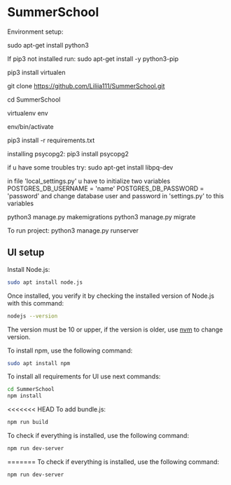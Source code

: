 # SummerSchool
Environment setup:

 sudo apt-get install python3

 If pip3 not installed run:
 sudo apt-get install -y python3-pip

 pip3 install virtualen

 git clone https://github.com/Liliia111/SummerSchool.git

 cd SummerSchool
 
 virtualenv env
 
 env/bin/activate
 
 pip3 install -r requirements.txt


installing psycopg2: 
 pip3 install psycopg2 

if u have some troubles try:
 sudo apt-get install libpq-dev

in file 'local_settings.py' u have to initialize two variables 
POSTGRES_DB_USERNAME = 'name'
POSTGRES_DB_PASSWORD = 'password'
and change database user and password in 'settings.py' to this variables

 python3 manage.py makemigrations
 python3 manage.py migrate
 
 To run project:
 python3 manage.py runserver

## UI setup
Install Node.js:
```bash
sudo apt install node.js
```
Once installed, you verify it by checking the installed version of Node.js with this command:
```bash
nodejs --version
```
The version must be 10 or upper, if the version is older, use [nvm](https://www.digitalocean.com/community/tutorials/node-js-ubuntu-18-04-ru) to change version.

To install npm, use the following command:
```bash
sudo apt install npm
```

To install all requirements for UI use next commands:
```bash
cd SummerSchool
npm install 
```

<<<<<<< HEAD
To add bundle.js:
```bash
npm run build
```

To check if everything is installed, use the following command:
```bash
npm run dev-server
```
=======
To check if everything is installed, use the following command:
```bash
npm run dev-server
```
